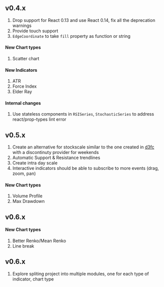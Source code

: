 ## v0.4.x

1. Drop support for React 0.13 and use React 0.14, fix all the deprecation warnings
1. Provide touch support
1. `EdgeCoordinate` to take `fill` property as function or string

#### New Chart types
1. Scatter chart

#### New Indicators
1. ATR
1. Force Index
1. Elder Ray

#### Internal changes
1. Use stateless components in `RSISeries`, `StochasticSeries` to address react/prop-types lint error

## v0.5.x

1. Create an alternative for stockscale similar to the one created in [d3fc](https://github.com/ScottLogic/d3fc) with a discontinuty provider for weekends
1. Automatic Support & Resistance trendlines
1. Create intra day scale
1. Interactive indicators should be able to subscribe to more events (drag, zoom, pan)

#### New Chart types
1. Volume Profile
1. Max Drawdown

## v0.6.x

#### New Chart types
1. Better Renko/Mean Renko
1. Line break

## v0.6.x

1. Explore spliting project into multiple modules, one for each type of indicator, chart type